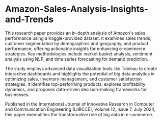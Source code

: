 # Amazon-Sales-Analysis-Insights-and-Trends
This research paper provides an in-depth analysis of Amazon's sales performance using a Kaggle-provided dataset. It examines sales trends, customer segmentation by demographics and geography, and product performance, offering actionable insights for enhancing e-commerce strategies. Key methodologies include market basket analysis, sentiment analysis using NLP, and time series forecasting for demand prediction.

The study employs advanced data visualization tools like Tableau to create interactive dashboards and highlights the potential of big data analytics in optimizing sales, inventory management, and customer satisfaction strategies. It identifies top-performing products, explores profitability dynamics, and proposes data-driven decision-making frameworks for businesses.

Published in the International Journal of Innovative Research in Computer and Communication Engineering (IJIRCCE), Volume 12, Issue 7, July 2024, this paper exemplifies the transformative role of big data in e-commerce.
